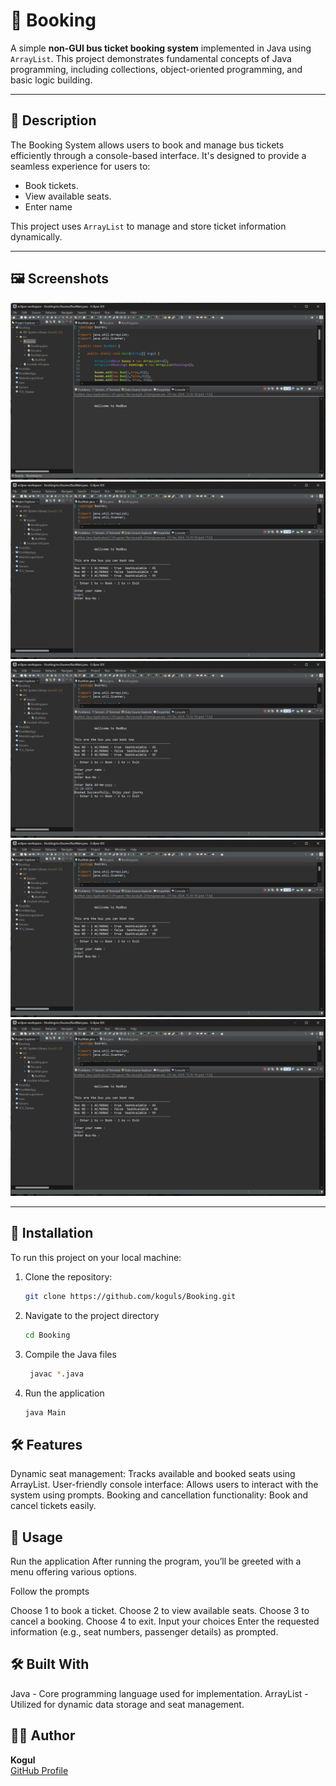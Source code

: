 # 🚌 Booking

A simple **non-GUI bus ticket booking system** implemented in Java using `ArrayList`. This project demonstrates fundamental concepts of Java programming, including collections, object-oriented programming, and basic logic building.

---

## 📜 Description

The Booking System allows users to book and manage bus tickets efficiently through a console-based interface. It's designed to provide a seamless experience for users to:

- Book tickets.
- View available seats.
- Enter name 

This project uses `ArrayList` to manage and store ticket information dynamically.

---

## 🖼️ Screenshots

![Console Screenshot](https://github.com/koguls/Booking/blob/b423d24924f8ce99725da61c3600ad311638cd47/Booking/src/Screenshot%202024-12-10%20153927.png)
![Console Screenshot](https://github.com/koguls/Booking/blob/d091e38af3d8ba12682385bfe94445357c9e0ae4/Booking/src/Screenshot%202024-12-10%20154011.png)
![Console Screenshot](https://github.com/koguls/Booking/blob/32515c92a63aaf99e6e9afbb0cb9421c615ef722/Booking/src/Screenshot%202024-12-10%20154118.png)
![Console Screenshot](https://github.com/koguls/Booking/blob/d091e38af3d8ba12682385bfe94445357c9e0ae4/Booking/src/Screenshot%202024-12-10%20154011.png)
![Console Screenshot](https://github.com/koguls/Booking/blob/d091e38af3d8ba12682385bfe94445357c9e0ae4/Booking/src/Screenshot%202024-12-10%20154011.png)

---

## 🔧 Installation

To run this project on your local machine:

1. Clone the repository:
   ```bash
   git clone https://github.com/koguls/Booking.git
2. Navigate to the project directory
   ```bash
   cd Booking
3. Compile the Java files
   ```bash
    javac *.java
4. Run the application
    ```bash
    java Main
## 🛠️ Features
Dynamic seat management: Tracks available and booked seats using ArrayList.
User-friendly console interface: Allows users to interact with the system using prompts.
Booking and cancellation functionality: Book and cancel tickets easily.

## 🚀 Usage
Run the application
After running the program, you’ll be greeted with a menu offering various options.

Follow the prompts

Choose 1 to book a ticket.
Choose 2 to view available seats.
Choose 3 to cancel a booking.
Choose 4 to exit.
Input your choices
Enter the requested information (e.g., seat numbers, passenger details) as prompted.

## 🛠️ Built With
 Java - Core programming language used for implementation.
 ArrayList - Utilized for dynamic data storage and seat management.


## 🙋‍♂️ Author

**Kogul**  
[GitHub Profile](https://github.com/koguls)


